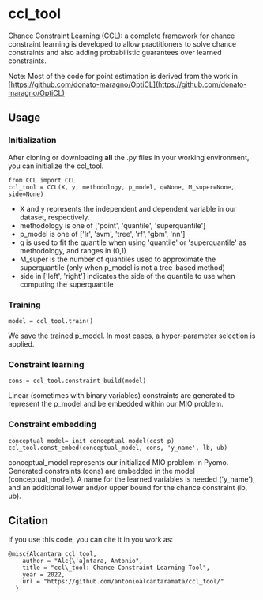# ccl_tool

Chance Constraint Learning (CCL): a complete framework for chance constraint learning is developed to allow practitioners to solve chance constraints and also adding probabilistic guarantees over learned constraints.

Note: Most of the code for point estimation is derived from the work in [https://github.com/donato-maragno/OptiCL](https://github.com/donato-maragno/OptiCL)

## Usage

### Initialization

After cloning or downloading **all** the .py files in your working environment, you can initialize the ccl_tool.

```
from CCL import CCL
ccl_tool = CCL(X, y, methodology, p_model, q=None, M_super=None, side=None)
```

- X and y represents the independent and dependent variable in our dataset, respectively. 
- methodology is one of ['point', 'quantile', 'superquantile'] 
- p_model is one of ['lr', 'svm', 'tree', 'rf', 'gbm', 'nn']
- q is used to fit the quantile when using 'quantile' or 'superquantile' as methodology, and ranges in (0,1)
- M_super is the number of quantiles used to approximate the superquantile (only when p_model is not a tree-based method)
- side in ['left', 'right'] indicates the side of the quantile to use when computing the superquantile

### Training

```
model = ccl_tool.train()
```

We save the trained p_model. In most cases, a hyper-parameter selection is applied.

### Constraint learning

```
cons = ccl_tool.constraint_build(model)
```

Linear (sometimes with binary variables) constraints are generated to represent the p_model and be embedded within our MIO problem.

### Constraint embedding

```
conceptual_model= init_conceptual_model(cost_p)
ccl_tool.const_embed(conceptual_model, cons, 'y_name', lb, ub)
```

conceptual_model represents our initialized MIO problem in Pyomo. Generated constraints (cons) are embedded in the model (conceptual_model). A name for the learned variables is needed ('y_name'), and an additional lower and/or upper bound for the chance constraint (lb, ub).

## Citation

If you use this code, you can cite it in you work as:

```
@misc{Alcantara_ccl_tool,
    author = "Alc{\'a}ntara, Antonio",
    title = "ccl\_tool: Chance Constraint Learning Tool",
    year = 2022,
    url = "https://github.com/antonioalcantaramata/ccl_tool/"
  }
```
